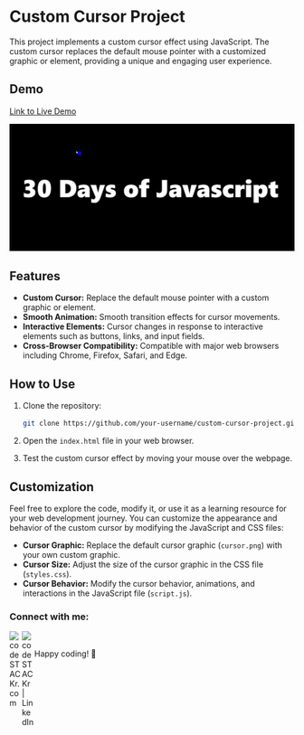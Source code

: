 # Custom Cursor Project

This project implements a custom cursor effect using JavaScript. The custom cursor replaces the default mouse pointer with a customized graphic or element, providing a unique and engaging user experience.

## Demo

[Link to Live Demo](https://rahulrwt05.github.io/Custom-Cursor/) 

![Custom Cursor Project Demo](https://github.com/rahulrwt05/30-days-of-js/blob/main/images/custom_cursor.jpg)

## Features

- **Custom Cursor:** Replace the default mouse pointer with a custom graphic or element.
- **Smooth Animation:** Smooth transition effects for cursor movements.
- **Interactive Elements:** Cursor changes in response to interactive elements such as buttons, links, and input fields.
- **Cross-Browser Compatibility:** Compatible with major web browsers including Chrome, Firefox, Safari, and Edge.

## How to Use

1. Clone the repository:

   ```bash
   git clone https://github.com/your-username/custom-cursor-project.git
   ```

2. Open the `index.html` file in your web browser.

3. Test the custom cursor effect by moving your mouse over the webpage.

## Customization 
Feel free to explore the code, modify it, or use it as a learning resource for your web development journey.
You can customize the appearance and behavior of the custom cursor by modifying the JavaScript and CSS files:

- **Cursor Graphic:** Replace the default cursor graphic (`cursor.png`) with your own custom graphic.
- **Cursor Size:** Adjust the size of the cursor graphic in the CSS file (`styles.css`).
- **Cursor Behavior:** Modify the cursor behavior, animations, and interactions in the JavaScript file (`script.js`).

### Connect with me:

[<img align="left" alt="codeSTACKr.com" width="22px" src="https://img.icons8.com/?size=512&id=n9d0Hm43JCPK&format=png" />][website]
[<img align="left" alt="codeSTACKr | LinkedIn" width="22px" src="https://raw.githubusercontent.com/rahuldkjain/github-profile-readme-generator/master/src/images/icons/Social/linked-in-alt.svg" />][linkedin]


<br />

[website]: https://rahulrwt05.vercel.app/
[linkedin]:https://www.linkedin.com/in/rahulrwt05/
Happy coding! 🚀
